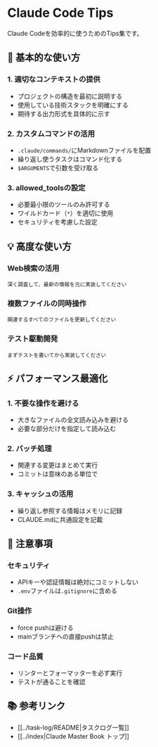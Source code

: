 # Claude Code Tips

Claude Codeを効率的に使うためのTips集です。

## 🎯 基本的な使い方

### 1. 適切なコンテキストの提供
- プロジェクトの構造を最初に説明する
- 使用している技術スタックを明確にする
- 期待する出力形式を具体的に示す

### 2. カスタムコマンドの活用
- `.claude/commands/`にMarkdownファイルを配置
- 繰り返し使うタスクはコマンド化する
- `$ARGUMENTS`で引数を受け取る

### 3. allowed_toolsの設定
- 必要最小限のツールのみ許可する
- ワイルドカード（`*`）を適切に使用
- セキュリティを考慮した設定

## 💡 高度な使い方

### Web検索の活用
```
深く調査して、最新の情報を元に実装してください
```

### 複数ファイルの同時操作
```
関連するすべてのファイルを更新してください
```

### テスト駆動開発
```
まずテストを書いてから実装してください
```

## ⚡ パフォーマンス最適化

### 1. 不要な操作を避ける
- 大きなファイルの全文読み込みを避ける
- 必要な部分だけを指定して読み込む

### 2. バッチ処理
- 関連する変更はまとめて実行
- コミットは意味のある単位で

### 3. キャッシュの活用
- 繰り返し参照する情報はメモリに記録
- CLAUDE.mdに共通設定を記載

## 🚨 注意事項

### セキュリティ
- APIキーや認証情報は絶対にコミットしない
- `.env`ファイルは`.gitignore`に含める

### Git操作
- force pushは避ける
- mainブランチへの直接pushは禁止

### コード品質
- リンターとフォーマッターを必ず実行
- テストが通ることを確認

## 📚 参考リンク

- [[../task-log/README|タスクログ一覧]]
- [[../index|Claude Master Book トップ]]